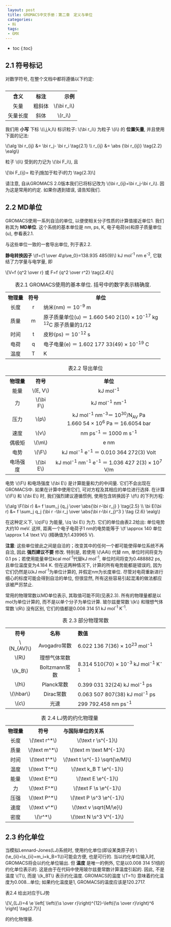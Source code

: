 ```yaml
---
 layout: post
 title: GROMACS中文手册：第二章　定义与单位
 categories:
 - 科
 tags:
 - GMX
---
```


* toc
{:toc}


## 2.1 符号标记

<p>对数学符号, 在整个文档中都将遵循以下约定:</p>

<table><caption></caption>
<tr>
<th style="text-align:center;">含义</th>
<th style="text-align:center;">标注</th>
<th style="text-align:right;">示例</th>
</tr>
<tr>
<td style="text-align:center;">矢量</td>
<td style="text-align:center;">粗斜体</td>
<td style="text-align:center;">\(\bi r_i\)</td>
</tr>
<tr>
<td style="text-align:center;">矢量长度</td>
<td style="text-align:center;">斜体</td>
<td style="text-align:center;">\(r_i\)</td>
</tr>
</table>

<p>我们用 <strong>小写</strong> 下标 <span class="math">\(i,j,k,l\)</span> 标识粒子: <span class="math">\(\bi r_i\)</span> 为粒子 <span class="math">\(i\)</span> 的 <strong>位置矢量</strong>, 并且使用下面的记法:</p>

<p><span class="math">\(\alg
\bi r_{ij} &= \bi r_j- \bi r_i \tag{2.1} \\
r_{ij}     &= \abs {\bi r_{ij}}    \tag{2.2}
\ealg\)</span></p>

<p>粒子 <span class="math">\(i\)</span> 受到的力记为 <span class="math">\(\bi F_i\)</span>, 且</p>

<p><span class="math">\[\bi F_{ij}= 粒子j施加于粒子i的力 \tag{2.3}\]</span></p>

<p>请注意, 自从GROMACS 2.0版本我们已将标记改为 <span class="math">\(\bi r_{ij}=\bi r_j-\bi r_i\)</span>. 因为这是常用的约定. 如果你遇到错误, 请告知我们.</p>

## 2.2 MD单位

<p>GROMACS使用一系列自洽的单位, 以便使相关分子性质的计算值接近单位1. 我们称其为 <strong>MD单位</strong>. 这个系统的基本单位是 nm, ps, K, 电子电荷(e)和原子质量单位(u), 参看表2.1.</p>

<p>与这些单位一致的一套导出单位, 列于表2.2.</p>

<p><strong>静电转换因子</strong> <span class="math">\(f={1 \over 4\p\ve_0}=138.935 485(9)\)</span> kJ mol<sup>-1</sup> nm e<sup>-2</sup>, 它联结了力学量与电学量, 即</p>

<p><span class="math">\[V=f {q^2 \over r}   或   F=f {q^2 \over r^2} \tag{2.4}\]</span></p>

<table><caption> 表2.1 GROMACS使用的基本单位. 括号中的数字表示精确度.</caption>
<tr>
<th style="text-align:center;">物理量</th>
<th style="text-align:center;">符号</th>
<th style="text-align:center;">单位</th>
</tr>
<tr>
<td style="text-align:center;"> 长度 </td>
<td style="text-align:center;">r</td>
<td style="text-align:left;">纳米(nm) ＝ 10<sup>-9</sup> m</td>
</tr>
<tr>
<td style="text-align:center;"> 质量 </td>
<td style="text-align:center;">m</td>
<td style="text-align:left;">原子质量单位(u) ＝ 1.660 540 2(10) × 10<sup>-17</sup> kg<br> <sup>12</sup>C 原子质量的1/12</td>
</tr>
<tr>
<td style="text-align:center;"> 时间 </td>
<td style="text-align:center;">t</td>
<td style="text-align:left;">皮秒(ps) ＝ 10<sup>-12</sup> s</td>
</tr>
<tr>
<td style="text-align:center;"> 电荷 </td>
<td style="text-align:center;">q</td>
<td style="text-align:left;">电子电量(e) ＝ 1.602 177 33(49) × 10<sup>-19</sup> C</td>
</tr>
<tr>
<td style="text-align:center;"> 温度 </td>
<td style="text-align:center;">T</td>
<td style="text-align:left;">K</td>
</tr>
</table>

<table><caption> 表2.2 导出单位</caption>
<tr>
<th style="text-align:center;"> 物理量</th>
<th style="text-align:center;">符号</th>
<th style="text-align:center;">单位</th>
</tr>
<tr>
<td style="text-align:center;">  能量      </td>
<td style="text-align:center;">\(E, V\)</td>
<td style="text-align:center;">kJ mol<sup>-1</sup></td>
</tr>
<tr>
<td style="text-align:center;">  力        </td>
<td style="text-align:center;">\(\bi F\)</td>
<td style="text-align:center;">kJ mol<sup>-1</sup> nm<sup>-1</sup></td>
</tr>
<tr>
<td style="text-align:center;">  压力      </td>
<td style="text-align:center;">\(p\)</td>
<td style="text-align:center;">kJ mol<sup>-1</sup> nm<sup>-3</sup>＝ 10<sup>30</sup>/N<sub>AV</sub> Pa <br> 1.660 54 × 10<sup>6</sup> Pa ＝ 16.6054 bar</td>
</tr>
<tr>
<td style="text-align:center;">  速度      </td>
<td style="text-align:center;">\(v\)</td>
<td style="text-align:center;">nm ps<sup>-1</sup> ＝ 1000 m s<sup>-1</sup></td>
</tr>
<tr>
<td style="text-align:center;">  偶极矩    </td>
<td style="text-align:center;">\(\m\)</td>
<td style="text-align:center;">e nm</td>
</tr>
<tr>
<td style="text-align:center;">  电势      </td>
<td style="text-align:center;">\(\F\)</td>
<td style="text-align:center;">kJ mol<sup>-1</sup> e<sup>-1</sup> ＝ 0.010 364 272(3) Volt</td>
</tr>
<tr>
<td style="text-align:center;">  电场强度  </td>
<td style="text-align:center;">\(\bi E\)</td>
<td style="text-align:center;">kJ mol<sup>-1</sup> nm<sup>-1</sup> e<sup>-1</sup> ＝ 1.036 427 2(3) × 10<sup>7</sup> V/m</td>
</tr>
</table>

<p>电势 <span class="math">\(\F\)</span> 和电场强度 <span class="math">\(\bi E\)</span> 是计算能量和力的中间量. 它们不会出现在GROMACS中. 如果在计算中使用它们, 可对方程及其相应的单位进行选择. 在计算 <span class="math">\(\F\)</span> 和 <span class="math">\(\bi E\)</span> 时, 我们强烈建议遵循惯例, 使用包含转换因子 <span class="math">\(f\)</span> 的下列方程:</p>

<p><span class="math">\(\alg
\F(\bi r) &= f \sum_j {q_j \over \abs{\bi r-\bi r_j} }                     \tag{2.5} \\
\bi E(\bi r) &= f \sum_j q_j {\bi r -\bi r_j \over \abs{\bi r-\bi r_j}^3 } \tag {2.6}
\ealg\)</span></p>

<p>在这种定义下, <span class="math">\(q\F\)</span> 为能量, <span class="math">\(q \bi E\)</span> 为力. 它们的单位由表2.2给出: 单位电势大约10 meV. 这样, 距离一个电子电荷子1 nm的电势能等于 <span class="math">\(f \approx 140 单位 \approx 1.4 \text V\)</span> (精确值为1.439965 V).</p>

<p><strong>注意</strong>: 这些单位彼此之间是自洽的；改变其中的任何一个都可能使得单位系统不再自洽, 因此 <strong>强烈建议不要</strong> 修改. 特别是, 若使用 <span class="math">\(\AA\)</span> 代替 nm, 单位时间将变为0.1 ps；若使用能量单位kcal mol<sup>-1</sup>代替kJ mol<sup>-1</sup>, 单位时间将变为0.488882 ps, 且单位温度变为4.184 K. 但在这两种情况下, 计算的所有电势能都是错误的, 因为它们仍然是以kJ mol<sup>-1</sup>为单位计算的, 并假定nm为长度单位. 尽管对电荷重新进行细心的标度可能会得到自洽的单位, 但很显然, 所有这些容易引起混淆的做法都应该被严厉禁止.</p>

<p>常用的物理常数以MD单位表示, 其取值可能不同(见表2.3). 所有的物理量都是以mol为单位计算的, 而不是以单个分子为单位计算. 玻尔兹曼常数 <span class="math">\(k\)</span> 和理想气体常数 <span class="math">\(R\)</span> 没有区别, 它们的值都是0.008 314 51 kJ mol<sup>-1</sup> K<sup>-1</sup>.</p>

<table><caption> 表 2.3 部分物理常数</caption>
<tr>
<th style="text-align:center;"> 符号   </th>
<th style="text-align:center;">名称</th>
<th colspan="2" style="text-align:left;"> 数值 </th>
</tr>
<tr>
<td style="text-align:center;"> \(N_{AV}\) </td>
<td style="text-align:center;">Avogadro常数</td>
<td colspan="2" style="text-align:left;"> 6.022 136 7(36) × 10<sup>23</sup> mol<sup>-1</sup></td>
</tr>
<tr>
<td style="text-align:center;"> \(R\)      </td>
<td style="text-align:center;">理想气体常数</td>
<td rowspan="2" colspan="2" style="text-align:left;"> 8.314 510(70) × 10<sup>-3</sup> kJ mol<sup>-1</sup> K<sup>-1</sup></td>
</tr>
<tr>
<td style="text-align:center;"> \(k_B\)    </td>
<td style="text-align:center;">Boltzmann常数</td>
</tr>
<tr>
<td style="text-align:center;"> \(h\)      </td>
<td style="text-align:center;">Planck常数</td>
<td colspan="2" style="text-align:left;"> 0.399 031 32(24) kJ mol<sup>-1</sup> ps</td>
</tr>
<tr>
<td style="text-align:center;"> \(\hbar\)  </td>
<td style="text-align:center;">Dirac常数</td>
<td colspan="2" style="text-align:left;"> 0.063 507 807(38) kJ mol<sup>-1</sup> ps</td>
</tr>
<tr>
<td style="text-align:center;"> \(c\)      </td>
<td style="text-align:center;">光速</td>
<td colspan="2" style="text-align:left;"> 299 792.458 nm ps<sup>-1</sup></td>
</tr>
</table>

<table><caption> 表 2.4 LJ势的约化物理量</caption>
<tr>
<th style="text-align:center;"> 物理量 </th>
<th style="text-align:center;">符号</th>
<th style="text-align:left;"> 与国际单位的关系</th>
</tr>
<tr>
<td style="text-align:center;">长度</td>
<td style="text-align:center;"> \(\text r^*\) </td>
<td colspan="2" style="text-align:center;">\(\text r \s^{-1}\)</td>
</tr>
<tr>
<td style="text-align:center;">质量</td>
<td style="text-align:center;"> \(\text m^*\) </td>
<td colspan="2" style="text-align:center;">\(\text m \text M^{-1}\)</td>
</tr>
<tr>
<td style="text-align:center;">时间</td>
<td style="text-align:center;"> \(\text t^*\) </td>
<td colspan="2" style="text-align:center;">\(\text t \s^{-1} \sqrt{\e/M}\)</td>
</tr>
<tr>
<td style="text-align:center;">温度</td>
<td style="text-align:center;"> \(\text T^*\) </td>
<td colspan="2" style="text-align:center;">\(\text k_B T \e^{-1}\)</td>
</tr>
<tr>
<td style="text-align:center;">能量</td>
<td style="text-align:center;"> \(\text E^*\) </td>
<td colspan="2" style="text-align:center;">\(\text E \e^{-1}\)</td>
</tr>
<tr>
<td style="text-align:center;">力</td>
<td style="text-align:center;"> \(\text F^*\) </td>
<td colspan="2" style="text-align:center;">\(\text F \s \e^{-1}\)</td>
</tr>
<tr>
<td style="text-align:center;">压强</td>
<td style="text-align:center;"> \(\text P^*\) </td>
<td colspan="2" style="text-align:center;">\(\text P \s^3 \e^{-1}\)</td>
</tr>
<tr>
<td style="text-align:center;">速度</td>
<td style="text-align:center;"> \(\text v^*\) </td>
<td colspan="2" style="text-align:center;">\(\text v \sqrt{M/\e}\)</td>
</tr>
<tr>
<td style="text-align:center;">密度</td>
<td style="text-align:center;"> \(\r^*\)      </td>
<td colspan="2" style="text-align:center;">\(\text N \s^3 V^{-1}\)</td>
</tr>
</table>

## 2.3 约化单位

<p>当模拟Lennard-Jones(LJ)系统时, 使用约化单位(即设某类原子的 <span class="math">\(\e_{ii}=\s_{ii}=m_i=k_B=1\)</span>)可能会方便, 也是可行的. 当以约化单位输入时, GROMACS将会以约化单位输出. 但 <strong>温度</strong> 是唯一的例外, 它是以0.008 314 51倍的约化单位表示的. 这是由于在代码中使用玻尔兹曼常数计算温度引起的. 因此, 不是温度 <span class="math">\(T\)</span>, 而是 <span class="math">\(k_BT\)</span> 表示约化温度. GROMACS的温度 <span class="math">\(T=1\)</span> 意味着约化温度为0.008&#8230;单位; 如果约化温度是1, GROMACS的温度应该是120.2717.</p>

<p>表2.4 给出对应于LJ势</p>

<p><span class="math">\[V_{LJ}=4 \e \left[ \left({\s \over r}\right)^{12}-\left({\s \over r}\right)^6 \right] \tag{2.7}\]</span></p>

<p>的约化物理量.</p>

